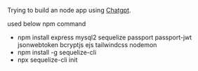 Trying to build an node app using [Chatgpt](https://chatgpt.com/share/50bd8f47-b9e7-4914-a350-53636513793f).

used below npm command

- npm install express mysql2 sequelize passport passport-jwt jsonwebtoken bcryptjs ejs tailwindcss nodemon
- npm install -g sequelize-cli
- npx sequelize-cli init
